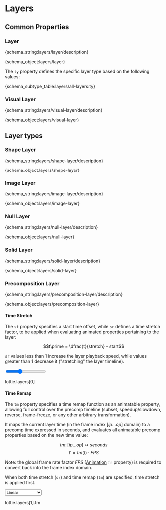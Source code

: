 # Layers

## Common Properties

<h3 id="layer">Layer</h3>

{schema_string:layers/layer/description}

{schema_object:layers/layer}

The `ty` property defines the specific layer type based on the following values:

{schema_subtype_table:layers/all-layers:ty}

<h3 id="visual-layer">Visual Layer</h3>

{schema_string:layers/visual-layer/description}

{schema_object:layers/visual-layer}

## Layer types


<h3 id="shape-layer">Shape Layer</h3>

{schema_string:layers/shape-layer/description}

{schema_object:layers/shape-layer}

<h3 id="image-layer">Image Layer</h3>

{schema_string:layers/image-layer/description}

{schema_object:layers/image-layer}

<h3 id="null-layer">Null Layer</h3>

{schema_string:layers/null-layer/description}

{schema_object:layers/null-layer}

<h3 id="solid-layer">Solid Layer</h3>

{schema_string:layers/solid-layer/description}

{schema_object:layers/solid-layer}

<h3 id="precomposition-layer">Precomposition Layer</h3>

{schema_string:layers/precomposition-layer/description}

{schema_object:layers/precomposition-layer}

<h4 id="precomposition-time-stretch">Time Stretch</h4>

The `st` property specifies a start time offset, while `sr` defines a time stretch factor,
to be applied when evaluating animated properties pertaining to the layer:

$$t\prime = \dfrac{t}{stretch} - start$$

`sr` values less than $1$ increase the layer playback speed, while values greater than $1$
decrease it ("stretching" the layer timeline).

<lottie-playground example="time_stretch.json">
    <title>Example</title>
    <form>
        <input type="range" min="0.5" max="2" value="1" step="0.01" title="Time Stretch"/>
    </form>
    <json>lottie.layers[0]</json>
    <script>
        var layer = lottie.layers[0];
        layer.sr =  Number(data["Time Stretch"]);
    </script>
</lottie-playground>

<h4 id="precomposition-time-remap">Time Remap</h4>

The `tm` property specifies a time remap function as an animatable property, allowing full control
over the precomp timeline (subset, speedup/slowdown, reverse, frame-freeze, or any other arbitrary
transformation).

It maps the current layer time (in the frame index $[ip \ldots op]$ domain) to a precomp time
expressed in seconds, and evaluates all animatable precomp properties based on the new time value:

$$tm \colon \left[ip \ldots op\right] \mapsto seconds$$
$$t\prime = tm(t) \cdot FPS$$

Note: the global frame rate factor $FPS$ ([Animation](composition.md#Animation) `fr` property) is
required to convert back into the frame index domain.

When both time stretch (`sr`) and time remap (`tm`) are specified, time stretch is applied first.


<lottie-playground example="time_remap.json">
    <title>Example</title>
    <form>
        <select title="Time Remap">
            <option value="0">Linear</option>
            <option value="1">Reverse</option>
            <option value="2">Subset</option>
            <option value="3">Discrete</option>
            <option value="4">Easing 1</option>
            <option value="5">Easing 2</option>
            <option value="6">Easing-Reverse</option>
        </select>
    </form>
    <json>lottie.layers[1].tm</json>
    <script>
        const time_maps = [
            { 'a': 1, k: [
                { 't':   0, 's': [ 0], 'o': { 'x': [0], 'y': [0]}, 'i': { 'x': [1], 'y': [1] }},
                { 't': 600, 's': [10] }
            ]},
            { 'a': 1, k: [
                { 't':   0, 's': [10], 'o': { 'x': [0], 'y': [0]}, 'i': { 'x': [1], 'y': [1] }},
                { 't': 600, 's': [ 0] }
            ]},
            { 'a': 1, k: [
                { 't':   0, 's': [3], 'o': { 'x': [0], 'y': [0]}, 'i': { 'x': [1], 'y': [1] }},
                { 't': 600, 's': [7] }
            ]},
            { 'a': 1, k: [
                { 't':   0, 's': [ 0.0], 'o': { 'x': [0], 'y': [0]}, 'i': { 'x': [1], 'y': [1] }, 'h': 1 },
                { 't': 150, 's': [ 2.5], 'o': { 'x': [0], 'y': [0]}, 'i': { 'x': [1], 'y': [1] }, 'h': 1 },
                { 't': 300, 's': [ 5.0], 'o': { 'x': [0], 'y': [0]}, 'i': { 'x': [1], 'y': [1] }, 'h': 1 },
                { 't': 450, 's': [ 7.5], 'o': { 'x': [0], 'y': [0]}, 'i': { 'x': [1], 'y': [1] }, 'h': 1 },
                { 't': 600, 's': [10.0] }
            ]},
            { 'a': 1, k: [
                { 't':   0, 's': [ 0], 'o': { 'x': [0], 'y': [0.5]}, 'i': { 'x': [0.5], 'y': [1] }},
                { 't': 600, 's': [10] }
            ]},
            { 'a': 1, k: [
                { 't':   0, 's': [ 0], 'o': { 'x': [0], 'y': [0.5]}, 'i': { 'x': [1], 'y': [0.5] }},
                { 't': 600, 's': [10] }
            ]},
            { 'a': 1, k: [
                { 't':   0, 's': [ 0], 'o': { 'x': [0.2], 'y': [0]}, 'i': { 'x': [0.8], 'y': [1] }},
                { 't': 300, 's': [ 7], 'o': { 'x': [0.2], 'y': [0]}, 'i': { 'x': [0.8], 'y': [1] }},
                { 't': 600, 's': [ 0] }
            ]},
        ];
        const time_paths = [
            {
                'v': [[-250, 50], [250, -50]],
                'o': [[   0,  0], [  0,   0]],
                'i': [[   0,  0], [  0,   0]],
                'c': false
            }, {
                'v': [[250, 50], [-250, -50]],
                'o': [[  0,  0], [   0,   0]],
                'i': [[  0,  0], [   0,   0]],
                'c': false
            }, {
                'v': [[250, 20], [-250, -20]],
                'o': [[  0,  0], [   0,   0]],
                'i': [[  0,  0], [   0,   0]],
                'c': false
            }, {
                'v': [[-250, 50], [-125, 50], [-125, 25], [0, 25], [0, 0], [125, 0], [125, -25], [250, -25]],
                'o': [[   0,  0], [  0,   0], [   0,  0], [0,  0], [0, 0], [  0, 0], [  0,   0], [  0,   0]],
                'i': [[   0,  0], [  0,   0], [   0,  0], [0,  0], [0, 0], [  0, 0], [  0,   0], [  0,   0]],
                'c': false
            }, {
                'v': [[-250,  50], [ 250, -50]],
                'o': [[   0, -50], [   0,   0]],
                'i': [[   0,   0], [-250,   0]],
                'c': false
            }, {
                'v': [[-250,  50], [250, -50]],
                'o': [[   0, -50], [  0,   0]],
                'i': [[   0,   0], [  0,  50]],
                'c': false
            }, {
                'v': [[-250, 50], [   0, -20], [ 250, 50]],
                'o': [[ 100,  0], [ 100,   0], [   0,  0]],
                'i': [[   0,  0], [-100,   0], [-100,  0]],
                'c': false
            },
        ];
        const sample_index = data["Time Remap"];
        const precomp_layer = lottie.layers[1];
        precomp_layer.tm = time_maps[sample_index];
        const time_shape = lottie.layers[0].shapes[1].it[0];
        time_shape.ks.k = time_paths[sample_index];
    </script>
</lottie-playground>
